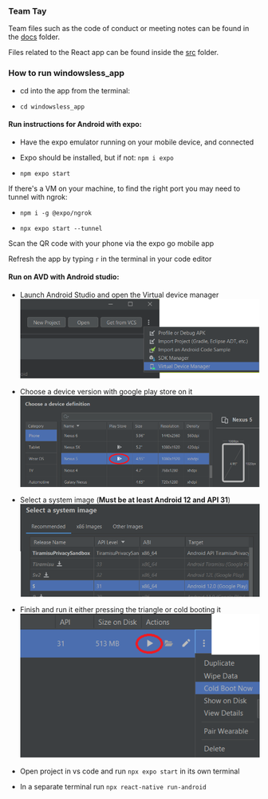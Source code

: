 ### Team Tay

Team files such as the code of conduct or meeting notes can be found in the [docs](docs) folder.

Files related to the React app can be found inside the [src](src) folder.


### How to run windowsless_app

- cd into the app from the terminal:

- `cd windowsless_app`


#### Run instructions for Android with expo:

- Have the expo emulator running on your mobile device, and connected

- Expo should be installed, but if not:  `npm i expo`

- `npm expo start`

If there's a VM on your machine, to find the right port you may need to tunnel with ngrok:

- `npm i -g @expo/ngrok`

- `npx expo start --tunnel`

Scan the QR code with your phone via the expo go mobile app

Refresh the app by typing `r` in the terminal in your code editor

#### Run on AVD with Android studio:

- Launch Android Studio and open the Virtual device manager
![VDM](/docs/readme_imgs/1.png)

- Choose a device version with google play store on it
![Device](/docs/readme_imgs/2.png)

- Select a system image (**Must be at least Android 12 and API 31**)
![SystemImage](/docs/readme_imgs/3.png)

- Finish and run it either pressing the triangle or cold booting it
![Boot](/docs/readme_imgs/4.png)

- Open project in vs code and run `npx expo start` in its own terminal

- In a separate terminal run `npx react-native run-android`